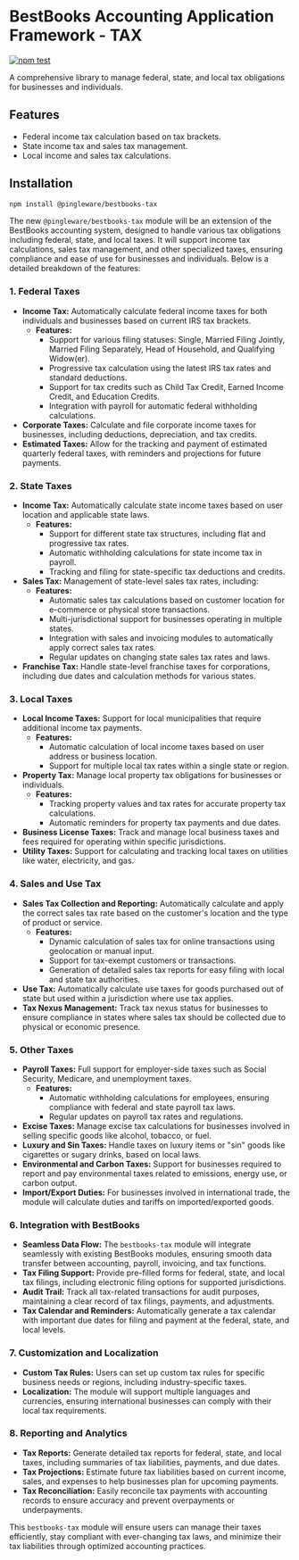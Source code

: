 # BestBooks Accounting Application Framework - TAX

[![npm test](https://github.com/pingleware/bestbooks-tax/actions/workflows/npm-test.yml/badge.svg)](https://github.com/pingleware/bestbooks-tax/actions/workflows/npm-test.yml)

A comprehensive library to manage federal, state, and local tax obligations for businesses and individuals.

## Features

- Federal income tax calculation based on tax brackets.
- State income tax and sales tax management.
- Local income and sales tax calculations.

## Installation

```bash
npm install @pingleware/bestbooks-tax
```

The new `@pingleware/bestbooks-tax` module will be an extension of the BestBooks accounting system, designed to handle various tax obligations including federal, state, and local taxes. It will support income tax calculations, sales tax management, and other specialized taxes, ensuring compliance and ease of use for businesses and individuals. Below is a detailed breakdown of the features:

### 1. **Federal Taxes**
   - **Income Tax:** Automatically calculate federal income taxes for both individuals and businesses based on current IRS tax brackets.
     - **Features:**
       - Support for various filing statuses: Single, Married Filing Jointly, Married Filing Separately, Head of Household, and Qualifying Widow(er).
       - Progressive tax calculation using the latest IRS tax rates and standard deductions.
       - Support for tax credits such as Child Tax Credit, Earned Income Credit, and Education Credits.
       - Integration with payroll for automatic federal withholding calculations.
   - **Corporate Taxes:** Calculate and file corporate income taxes for businesses, including deductions, depreciation, and tax credits.
   - **Estimated Taxes:** Allow for the tracking and payment of estimated quarterly federal taxes, with reminders and projections for future payments.

### 2. **State Taxes**
   - **Income Tax:** Automatically calculate state income taxes based on user location and applicable state laws.
     - **Features:**
       - Support for different state tax structures, including flat and progressive tax rates.
       - Automatic withholding calculations for state income tax in payroll.
       - Tracking and filing for state-specific tax deductions and credits.
   - **Sales Tax:** Management of state-level sales tax rates, including:
     - **Features:**
       - Automatic sales tax calculations based on customer location for e-commerce or physical store transactions.
       - Multi-jurisdictional support for businesses operating in multiple states.
       - Integration with sales and invoicing modules to automatically apply correct sales tax rates.
       - Regular updates on changing state sales tax rates and laws.
   - **Franchise Tax:** Handle state-level franchise taxes for corporations, including due dates and calculation methods for various states.

### 3. **Local Taxes**
   - **Local Income Taxes:** Support for local municipalities that require additional income tax payments.
     - **Features:**
       - Automatic calculation of local income taxes based on user address or business location.
       - Support for multiple local tax rates within a single state or region.
   - **Property Tax:** Manage local property tax obligations for businesses or individuals.
     - **Features:**
       - Tracking property values and tax rates for accurate property tax calculations.
       - Automatic reminders for property tax payments and due dates.
   - **Business License Taxes:** Track and manage local business taxes and fees required for operating within specific jurisdictions.
   - **Utility Taxes:** Support for calculating and tracking local taxes on utilities like water, electricity, and gas.

### 4. **Sales and Use Tax**
   - **Sales Tax Collection and Reporting:** Automatically calculate and apply the correct sales tax rate based on the customer's location and the type of product or service.
     - **Features:**
       - Dynamic calculation of sales tax for online transactions using geolocation or manual input.
       - Support for tax-exempt customers or transactions.
       - Generation of detailed sales tax reports for easy filing with local and state tax authorities.
   - **Use Tax:** Automatically calculate use taxes for goods purchased out of state but used within a jurisdiction where use tax applies.
   - **Tax Nexus Management:** Track tax nexus status for businesses to ensure compliance in states where sales tax should be collected due to physical or economic presence.

### 5. **Other Taxes**
   - **Payroll Taxes:** Full support for employer-side taxes such as Social Security, Medicare, and unemployment taxes.
     - **Features:**
       - Automatic withholding calculations for employees, ensuring compliance with federal and state payroll tax laws.
       - Regular updates on payroll tax rates and regulations.
   - **Excise Taxes:** Manage excise tax calculations for businesses involved in selling specific goods like alcohol, tobacco, or fuel.
   - **Luxury and Sin Taxes:** Handle taxes on luxury items or "sin" goods like cigarettes or sugary drinks, based on local laws.
   - **Environmental and Carbon Taxes:** Support for businesses required to report and pay environmental taxes related to emissions, energy use, or carbon output.
   - **Import/Export Duties:** For businesses involved in international trade, the module will calculate duties and tariffs on imported/exported goods.

### 6. **Integration with BestBooks**
   - **Seamless Data Flow:** The `bestbooks-tax` module will integrate seamlessly with existing BestBooks modules, ensuring smooth data transfer between accounting, payroll, invoicing, and tax functions.
   - **Tax Filing Support:** Provide pre-filled forms for federal, state, and local tax filings, including electronic filing options for supported jurisdictions.
   - **Audit Trail:** Track all tax-related transactions for audit purposes, maintaining a clear record of tax filings, payments, and adjustments.
   - **Tax Calendar and Reminders:** Automatically generate a tax calendar with important due dates for filing and payment at the federal, state, and local levels.

### 7. **Customization and Localization**
   - **Custom Tax Rules:** Users can set up custom tax rules for specific business needs or regions, including industry-specific taxes.
   - **Localization:** The module will support multiple languages and currencies, ensuring international businesses can comply with their local tax requirements.
   
### 8. **Reporting and Analytics**
   - **Tax Reports:** Generate detailed tax reports for federal, state, and local taxes, including summaries of tax liabilities, payments, and due dates.
   - **Tax Projections:** Estimate future tax liabilities based on current income, sales, and expenses to help businesses plan for upcoming payments.
   - **Tax Reconciliation:** Easily reconcile tax payments with accounting records to ensure accuracy and prevent overpayments or underpayments.

This `bestbooks-tax` module will ensure users can manage their taxes efficiently, stay compliant with ever-changing tax laws, and minimize their tax liabilities through optimized accounting practices.
